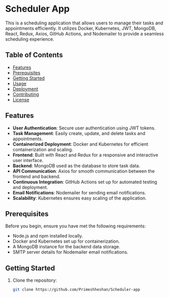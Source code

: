 # Scheduler App

This is a scheduling application that allows users to manage their tasks and appointments efficiently. It utilizes Docker, Kubernetes, JWT, MongoDB, React, Redux, Axios, GitHub Actions, and Nodemailer to provide a seamless scheduling experience.

## Table of Contents

- [Features](#features)
- [Prerequisites](#prerequisites)
- [Getting Started](#getting-started)
- [Usage](#usage)
- [Deployment](#deployment)
- [Contributing](#contributing)
- [License](#license)

## Features

- **User Authentication**: Secure user authentication using JWT tokens.
- **Task Management**: Easily create, update, and delete tasks and appointments.
- **Containerized Deployment**: Docker and Kubernetes for efficient containerization and scaling.
- **Frontend**: Built with React and Redux for a responsive and interactive user interface.
- **Backend**: MongoDB used as the database to store task data.
- **API Communication**: Axios for smooth communication between the frontend and backend.
- **Continuous Integration**: GitHub Actions set up for automated testing and deployment.
- **Email Notifications**: Nodemailer for sending email notifications.
- **Scalability**: Kubernetes ensures easy scaling of the application.

## Prerequisites

Before you begin, ensure you have met the following requirements:

- Node.js and npm installed locally.
- Docker and Kubernetes set up for containerization.
- A MongoDB instance for the backend data storage.
- SMTP server details for Nodemailer email notifications.

## Getting Started

1. Clone the repository:

   ```bash
   git clone https://github.com/Primeshheshan/Scheduler-app
